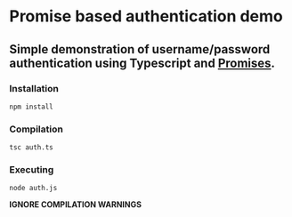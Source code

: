 # Promise based authentication demo

## Simple demonstration of username/password authentication using Typescript and [Promises](https://github.com/grady-notes/Quick-Intermediate-Javascript-Revision/blob/main/06-promises.md). <br />

### Installation

    npm install

### Compilation

    tsc auth.ts

### Executing

    node auth.js

**IGNORE COMPILATION WARNINGS**

